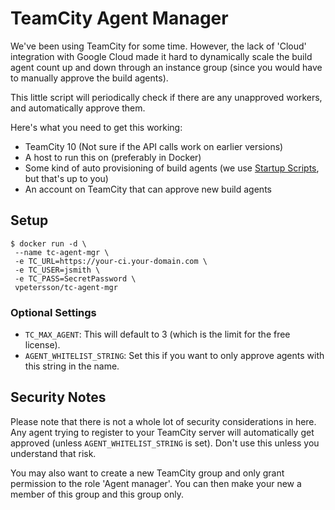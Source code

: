 # TeamCity Agent Manager

We've been using TeamCity for some time. However, the lack of 'Cloud' integration with Google Cloud made it hard to dynamically scale the build agent count up and down through an instance group (since you would have to manually approve the build agents).

This little script will periodically check if there are any unapproved workers, and automatically approve them.

Here's what you need to get this working:

 * TeamCity 10 (Not sure if the API calls work on earlier versions)
 * A host to run this on (preferably in Docker)
 * Some kind of auto provisioning of build agents (we use [Startup Scripts](https://cloud.google.com/compute/docs/startupscript), but that's up to you)
 * An account on TeamCity that can approve new build agents

 ## Setup

 ```
$ docker run -d \
  --name tc-agent-mgr \
  -e TC_URL=https://your-ci.your-domain.com \
  -e TC_USER=jsmith \
  -e TC_PASS=SecretPassword \
  vpetersson/tc-agent-mgr
```

### Optional Settings

* `TC_MAX_AGENT`:  This will default to 3 (which is the limit for the free license).
* `AGENT_WHITELIST_STRING`: Set this if you want to only approve agents with this string in the name.

## Security Notes

Please note that there is not a whole lot of security considerations in here. Any agent trying to register to your TeamCity server will automatically get approved (unless `AGENT_WHITELIST_STRING` is set). Don't use this unless you understand that risk.

You may also want to create a new TeamCity group and only grant permission to the role 'Agent manager'. You can then make your new a member of this group and this group only.
